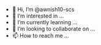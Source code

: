 - 👋 Hi, I’m @awnish10-scs
- 👀 I’m interested in ...
- 🌱 I’m currently learning ...
- 💞️ I’m looking to collaborate on ...
- 📫 How to reach me ...

<!---
awnish10-scs/awnish10-scs is a ✨ special ✨ repository because its `README.md` (this file) appears on your GitHub profile.
You can click the Preview link to take a look at your changes.
--->
